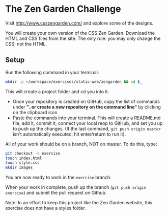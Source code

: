 
# The Zen Garden Challenge

Visit http://www.csszengarden.com/ and explore some of the designs.

You will create your own version of the CSS Zen Garden. Download the HTML and CSS files from the site. The only rule: you may only change the CSS; not the HTML. 


## Setup

Run the following command in your terminal:

```bash
mkdir -p ~/workspace/exercises/static-web/zengarden && cd $_
```

This will create a project folder and cd you into it. 
+ Once your repository is created on GitHub, copy the list of commands under **"..or create a new repository on the command line"** by clicking on the clipboard icon  
+ Paste the commands into your terminal. This will create a README.md file, add it, commit it, connect your local reop to GitHub, and set you up to push up the changes. (If the last command, `git push origin master` isn't automatically executed, hit enter/return to run it).

All of your work should be on a branch, NOT on master. To do this, type:

```bash
git checkout -b exercise
touch index.html
touch style.css
mkdir images
```

You are now ready to work in the `exercise` branch. 

When your work in complete, push up the branch (`git push origin exercise`) and submit the pull request on Github.

Note: In an effort to keep this project like the Zen Garden website, this exercise does not have a styles folder. 
